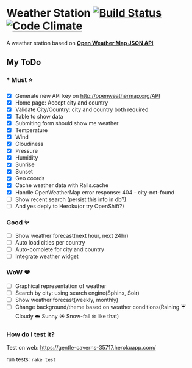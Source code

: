 Weather Station [![Build Status](https://travis-ci.org/swapab/weather-station.png)](https://travis-ci.org/swapab/weather-station) [![Code Climate](https://codeclimate.com/github/swapab/weather-station/badges/gpa.svg)](https://codeclimate.com/github/swapab/weather-station)
================

A weather station based on **[Open Weather Map JSON API](http://openweathermap.org/API)**

## My ToDo

### * Must :star:

- [x] Generate new API key on http://openweathermap.org/API
- [x] Home page: Accept city and country
- [x] Validate City/Country: city and country both required
- [x] Table to show data
- [x] Submiting form should show me weather
- [x] Temperature
- [x] Wind
- [x] Cloudiness
- [x] Pressure
- [x] Humidity
- [x] Sunrise
- [x] Sunset
- [x] Geo coords
- [x] Cache weather data with Rails.cache
- [x] Handle OpenWeatherMap error response: 404 - city-not-found
- [ ] Show recent search (persist this info in db?)
- [ ] And yes deply to Heroku(or try OpenShift?)

### Good :sparkles:
- [ ] Show weather forecast(next hour, next 24hr)
- [ ] Auto load cities per country
- [ ] Auto-complete for city and country
- [ ] Integrate weather widget

###  WoW :heart:
- [ ] Graphical representation of weather
- [ ] Search by city: using search engine(Sphinx, Solr)
- [ ] Show weather forecast(weekly, monthly)
- [ ] Change background/theme based on weather conditions(Raining :umbrella: Cloudy :cloud: Sunny :sunny: Snow-fall :snowflake: like that)

### How do I test it?

Test on web: https://gentle-caverns-35717.herokuapp.com/

run tests: `rake test`

